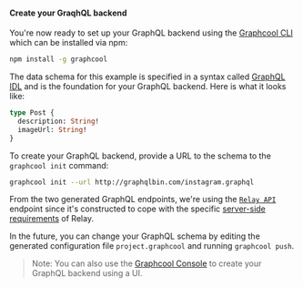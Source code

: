 #### Create your GraqhQL backend

You're now ready to set up your GraphQL backend using the [Graphcool CLI](https://www.npmjs.com/package/graphcool) which can be installed via npm:

```sh
npm install -g graphcool
```

The data schema for this example is specified in a syntax called [GraphQL IDL](https://www.graph.cool/docs/faq/graphql-idl-schema-definition-language-kr84dktnp0/) and is the foundation for your GraphQL backend. Here is what it looks like:

```graphql
type Post {
  description: String!
  imageUrl: String!
}
```

To create your GraphQL backend, provide a URL to the schema to the `graphcool init` command:

```sh
graphcool init --url http://graphqlbin.com/instagram.graphql
```

From the two generated GraphQL endpoints, we're using the [`Relay API`]() endpoint since it's constructed to cope with the specific [server-side requirements]() of Relay.

In the future, you can change your GraphQL schema by editing the generated configuration file `project.graphcool` and running `graphcool push`.

> Note: You can also use the [Graphcool Console](https://console.graph.cool) to create your GraphQL backend using a UI.

